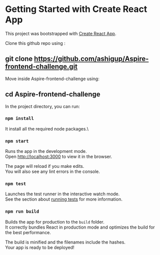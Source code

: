 # Getting Started with Create React App

This project was bootstrapped with [Create React App](https://github.com/facebook/create-react-app).


Clone this github repo using :
## git clone https://github.com/ashigup/Aspire-frontend-challenge.git

Move inside Aspire-frontend-challenge using:
## cd Aspire-frontend-challenge

In the project directory, you can run:

### `npm install`

It install all the required node packages.\

### `npm start`

Runs the app in the development mode.\
Open [http://localhost:3000](http://localhost:3000) to view it in the browser.

The page will reload if you make edits.\
You will also see any lint errors in the console.

### `npm test`

Launches the test runner in the interactive watch mode.\
See the section about [running tests](https://facebook.github.io/create-react-app/docs/running-tests) for more information.

### `npm run build`

Builds the app for production to the `build` folder.\
It correctly bundles React in production mode and optimizes the build for the best performance.

The build is minified and the filenames include the hashes.\
Your app is ready to be deployed!
